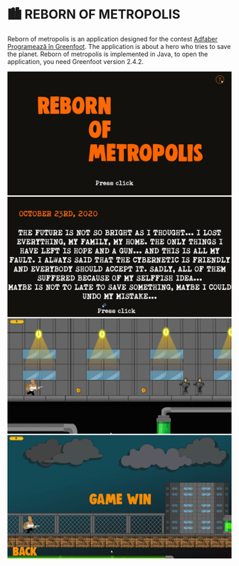 # :cityscape: REBORN OF METROPOLIS

Reborn of metropolis is an application designed for the contest [Adfaber Programează în Greenfoot](https://adfaber.org/competitia-java-greenfoot/). The application is about a hero who tries to save the planet. Reborn of metropolis is implemented in Java, to open the application, you need Greenfoot version 2.4.2.

![](/images/1.png)
![](/images/2.png)
![](/images/3.png)
![](/images/4.png)

